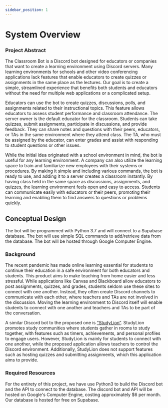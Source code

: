 ```yaml
---
sidebar_position: 1
---
```


# System Overview
### Project Abstract
The Classroom Bot is a Discord bot designed for educators or companies that want to create a learning environment using Discord servers. Many learning environments for schools and other video conferencing applications lack features that enable educators to create quizzes or assignments in the same place as the lectures. Our goal is to create a simple, streamlined experience that benefits both students and educators without the need for multiple web applications or a complicated setup.

Educators can use the bot to create quizzes, discussions, polls, and assignments related to their instructional topics. This feature allows educators to assess student performance and classroom attendance. The server owner is the default educator for the classroom. Students can take quizzes, submit assignments, participate in discussions, and provide feedback. They can share notes and questions with their peers, educators, or TAs in the same environment where they attend class. The TA, who must be assigned by the educator, can enter grades and assist with responding to student questions or other issues.

While the initial idea originated with a school environment in mind, the bot is useful for any learning environment. A company can also utilize the learning space to train and familiarize new employees with their systems or procedures. By making it simple and including various commands, the bot is ready to use, and adding it to a server creates a classroom instantly. By having class held in the same space as discussions, assignments, and quizzes, the learning environment feels open and easy to access. Students can communicate easily with educators or their peers, promoting their learning and enabling them to find answers to questions or problems quickly.

## Conceptual Design
The bot will be programmed with Python 3.7 and will connect to a Supabase database. The bot will use simple SQL commands to add/retrieve data from the database. The bot will be hosted through Google Computer Engine.

### Background
The recent pandemic has made online learning essential for students to continue their education in a safe environment for both educators and students. This product aims to make teaching from home easier and less stressful. While applications like Canvas and Blackboard allow educators to post assignments, quizzes, and grades, students seldom use these sites to connect with one another. Instead, they often create Discord channels to communicate with each other, where teachers and TAs are not involved in the discussion. Moving the learning environment to Discord itself will enable students to connect with one another and teachers and TAs to be part of the conversation.

A similar Discord bot to the proposed one is [“StudyLion”](https://top.gg/bot/889078613817831495). StudyLion promotes study communities where students gather in rooms to study together, with features such as timers, achievements, and personal profiles to engage users. However, StudyLion is mainly for students to connect with one another, while the proposed application allows teachers to control the Discord environment. Additionally, StudyLion does not support features such as hosting quizzes and submitting assignments, which this application aims to provide.

### Required Resources
For the entirety of this project, we have use Python3 to build the Discord bot and the API to connect to the database. The discord bot and API will be hosted on Google's Computer Engine, costing approximately $6 per month. Our database is hosted for free on Supabase.
